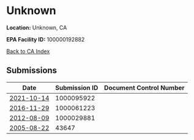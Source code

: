 # Unknown

**Location:** Unknown, CA

**EPA Facility ID:** 100000192882

[Back to CA Index](../../index.md)

## Submissions

| Date | Submission ID | Document Control Number |
|------|--------------|-------------------------|
| [2021-10-14](submissions/1000095922.md) | 1000095922 |  |
| [2016-11-29](submissions/1000061223.md) | 1000061223 |  |
| [2012-08-09](submissions/1000029881.md) | 1000029881 |  |
| [2005-08-22](submissions/43647.md) | 43647 |  |
